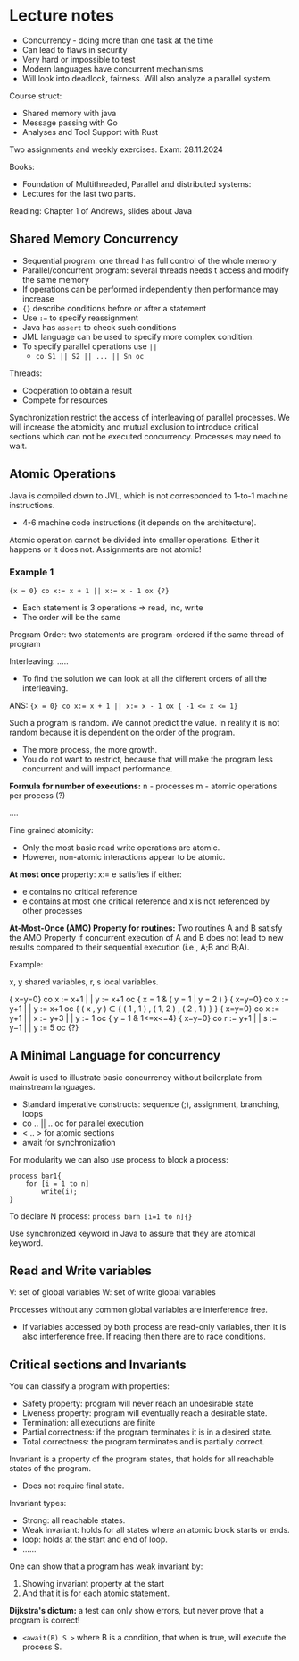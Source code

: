 # Lecture notes

- Concurrency - doing more than one task at the time
- Can lead to flaws in security 
- Very hard or impossible to test
- Modern languages have concurrent mechanisms 
- Will look into deadlock, fairness. Will also analyze a parallel system.

Course struct: 
- Shared memory with java
- Message passing with Go
- Analyses and Tool Support with Rust 

Two assignments and weekly exercises. 
Exam: 28.11.2024


Books:
- Foundation of Multithreaded, Parallel and distributed systems: 
- Lectures for the last two parts. 

Reading: Chapter 1 of Andrews, slides about Java


## Shared Memory Concurrency 
- Sequential program: one thread has full control of the whole memory 
- Parallel/concurrent program: several threads needs t access and modify the same memory
- If operations can be performed independently then performance may increase 
- `{}` describe conditions before or after a statement 
- Use `:=` to specify reassignment
- Java has `assert` to check such conditions
- JML language can be used to specify more complex condition.
- To specify parallel operations use `||`  
  - `co S1 || S2 || ... || Sn oc`

Threads: 
- Cooperation to obtain a result
- Compete for resources

Synchronization restrict the access of interleaving of parallel processes. 
We will increase the atomicity and mutual exclusion to introduce critical sections which can not be executed concurrency.
Processes may need to wait. 


## Atomic Operations

Java is compiled down to JVL, which is not corresponded to 1-to-1 machine instructions. 
- 4-6 machine code instructions (it depends on the architecture). 

Atomic operation cannot be divided into smaller operations. Either it happens or it does not. 
Assignments are not atomic!


### Example 1

`{x = 0} co x:= x + 1 || x:= x - 1 ox {?}`
- Each statement is 3 operations => read, inc, write
- The order will be the same 

Program Order: two statements are program-ordered if the same thread of program 

Interleaving: .....

- To find the solution we can look at all the different orders of all the interleaving.

ANS:
`{x = 0} co x:= x + 1 || x:= x - 1 ox { -1 <= x <= 1}`

Such a program is random. We cannot predict the value. In reality it is not random because it is dependent on the order of the program. 


- The more process, the more growth.
- You do not want to restrict, because that will make the program less concurrent and will impact performance. 

**Formula for number of executions:**
n - processes
m - atomic operations per process (?)

....

Fine grained atomicity:
- Only the most basic read write operations are atomic.  
- However, non-atomic interactions appear to be atomic. 


**At most once** property: 
x:= e satisfies if either: 
- e contains no critical reference
- e contains at most one critical reference and x is not referenced by other processes 

**At-Most-Once (AMO) Property for routines:** Two routines A and B satisfy
the AMO Property if concurrent execution of A and B does not lead to new results
compared to their sequential execution (i.e., A;B and B;A).

Example:

x, y shared variables, r, s local variables. 

{ x=y=0} co x := x+1 | | y := x+1 oc { x = 1 & ( y = 1 | y = 2 ) }
{ x=y=0} co x := y+1 | | y := x+1 oc { ( x , y ) ∈ { ( 1 , 1 ) , ( 1, 2 ) , ( 2 , 1 ) } }
{ x=y=0} co x := y+1 | | x := y+3 | | y := 1 oc { y = 1 & 1<=x<=4}
{ x=y=0} co r := y+1 | | s := y−1 | | y := 5 oc {?}


## A Minimal Language for concurrency 

Await is used to illustrate basic concurrency without boilerplate from mainstream languages. 

- Standard imperative constructs: sequence (;), assignment, branching, loops
- co .. || .. oc for parallel execution
- < .. > for atomic sections
- await for synchronization

For modularity we can also use process to block a process:

```
process bar1{
    for [i = 1 to n]
        write(i);
}
```

To declare N process: `process barn [i=1 to n]{}`

Use synchronized keyword in Java to assure that they are atomical keyword. 

## Read and Write variables 

V: set of global variables 
W: set of write global variables

Processes without any common global variables are interference free.
- If variables accessed by both process are read-only variables, then it is also interference free. If reading then there are to race conditions. 

## Critical sections and Invariants

You can classify a program with properties: 

- Safety property: program will never reach an undesirable state
- Liveness property: program will eventually reach a desirable state. 
- Termination: all executions are finite
- Partial correctness: if the program terminates it is in a desired state. 
- Total correctness: the program terminates and is partially correct. 


Invariant is a property of the program states, that holds for all reachable states of the program. 
- Does not require final state. 

Invariant types: 
- Strong: all reachable states. 
- Weak invariant: holds for all states where an atomic block starts or ends. 
- loop: holds at the start and end of loop. 
- ......


One can show that a program has weak invariant by:
1. Showing invariant property at the start
2. And that it is for each atomic statement. 

**Dijkstra's dictum:** a test can only show errors, but never prove that a program is correct! 

- `<await(B) S >` where B is a condition, that when is true, will execute the process S. 